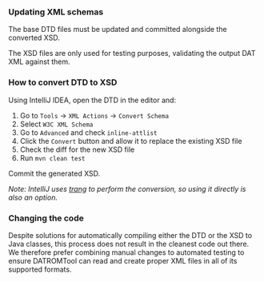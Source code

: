 ### Updating XML schemas

The base DTD files must be updated and committed alongside the converted XSD.

The XSD files are only used for testing purposes, validating the output DAT XML against them.

### How to convert DTD to XSD

Using IntelliJ IDEA, open the DTD in the editor and:

1. Go to `Tools` -> `XML Actions` -> `Convert Schema`
2. Select `W3C XML Schema`
3. Go to `Advanced` and check `inline-attlist`
4. Click the `Convert` button and allow it to replace the existing XSD file
5. Check the diff for the new XSD file
6. Run `mvn clean test`

Commit the generated XSD.

_Note: IntelliJ uses [trang](https://relaxng.org/jclark/trang.html) to perform the conversion, so using it directly is also an option._

### Changing the code

Despite solutions for automatically compiling either the DTD or the XSD to Java classes,
this process does not result in the cleanest code out there. We therefore prefer combining
manual changes to automated testing to ensure DATROMTool can read and create proper XML files
in all of its supported formats.